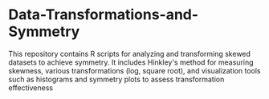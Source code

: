 # Data-Transformations-and-Symmetry
This repository contains R scripts for analyzing and transforming skewed datasets to achieve symmetry. It includes Hinkley's method for measuring skewness, various transformations (log, square root), and visualization tools such as histograms and symmetry plots to assess transformation effectiveness
